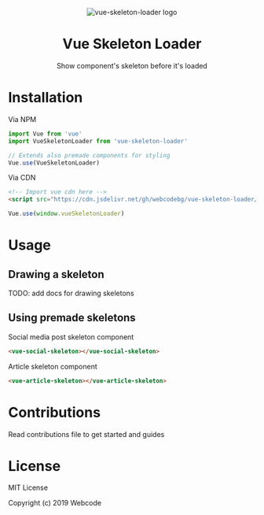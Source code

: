 <div align="center"> 
  
![vue-skeleton-loader logo](https://webcode.bg/upload/snippet.png)
# Vue Skeleton Loader
Show component's skeleton before it's loaded

</div>

# Installation
Via NPM
````javascript
import Vue from 'vue'
import VueSkeletonLoader from 'vue-skeleton-loader'

// Extends also premade components for styling
Vue.use(VueSkeletonLoader)
````
Via CDN

````html
<!-- Import vue cdn here -->
<script src="https://cdn.jsdelivr.net/gh/webcodebg/vue-skeleton-loader/dist/vue-skeleton-loader.min.js"></script>
````

````javascript
Vue.use(window.vueSkeletonLoader)
````

# Usage

## Drawing a skeleton
TODO: add docs for drawing skeletons

## Using premade skeletons

Social media post skeleton component

````html
<vue-social-skeleton></vue-social-skeleton>
````

Article skeleton component

````html
<vue-article-skeleton></vue-article-skeleton>
````

# Contributions

Read contributions file to get started and guides


# License

MIT License

Copyright (c) 2019 Webcode
